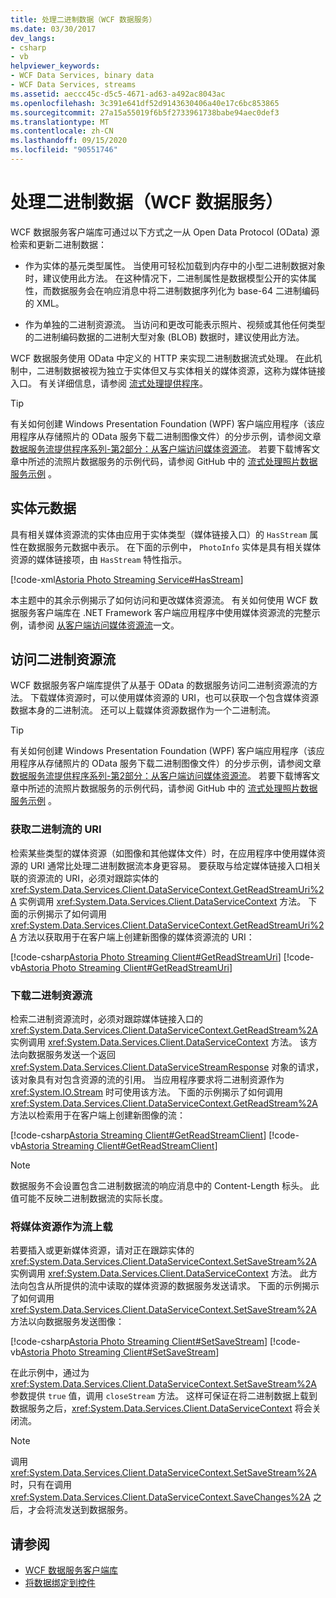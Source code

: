 ```yaml
---
title: 处理二进制数据（WCF 数据服务）
ms.date: 03/30/2017
dev_langs:
- csharp
- vb
helpviewer_keywords:
- WCF Data Services, binary data
- WCF Data Services, streams
ms.assetid: aeccc45c-d5c5-4671-ad63-a492ac8043ac
ms.openlocfilehash: 3c391e641df52d9143630406a40e17c6bc853865
ms.sourcegitcommit: 27a15a55019f6b5f2733961738babe94aec0def3
ms.translationtype: MT
ms.contentlocale: zh-CN
ms.lasthandoff: 09/15/2020
ms.locfileid: "90551746"
---
```

# <a name="working-with-binary-data-wcf-data-services"></a>处理二进制数据（WCF 数据服务）

WCF 数据服务客户端库可通过以下方式之一从 Open Data Protocol (OData) 源检索和更新二进制数据：

- 作为实体的基元类型属性。 当使用可轻松加载到内存中的小型二进制数据对象时，建议使用此方法。 在这种情况下，二进制属性是数据模型公开的实体属性，而数据服务会在响应消息中将二进制数据序列化为 base-64 二进制编码的 XML。

- 作为单独的二进制资源流。 当访问和更改可能表示照片、视频或其他任何类型的二进制编码数据的二进制大型对象 (BLOB) 数据时，建议使用此方法。

WCF 数据服务使用 OData 中定义的 HTTP 来实现二进制数据流式处理。 在此机制中，二进制数据被视为独立于实体但又与实体相关的媒体资源，这称为媒体链接入口。 有关详细信息，请参阅 [流式处理提供程序](streaming-provider-wcf-data-services.md)。

> [!TIP]
> 有关如何创建 Windows Presentation Foundation (WPF) 客户端应用程序（该应用程序从存储照片的 OData 服务下载二进制图像文件）的分步示例，请参阅文章 [数据服务流提供程序系列-第2部分：从客户端访问媒体资源流](/archive/blogs/astoriateam/data-services-streaming-provider-series-part-2-accessing-a-media-resource-stream-from-the-client)。 若要下载博客文章中所述的流照片数据服务的示例代码，请参阅 GitHub 中的 [流式处理照片数据服务示例](https://github.com/microsoftarchive/msdn-code-gallery-community-s-z/tree/master/Streaming%20Photo%20OData%20Service%20Sample) 。

## <a name="entity-metadata"></a>实体元数据

具有相关媒体资源流的实体由应用于实体类型（媒体链接入口）的 `HasStream` 属性在数据服务元数据中表示。 在下面的示例中， `PhotoInfo` 实体是具有相关媒体资源的媒体链接项，由 `HasStream` 特性指示。

[!code-xml[Astoria Photo Streaming Service#HasStream](../../../../samples/snippets/xml/VS_Snippets_Misc/astoria_photo_streaming_service/xml/photodata.edmx#hasstream)]

本主题中的其余示例揭示了如何访问和更改媒体资源流。 有关如何使用 WCF 数据服务客户端库在 .NET Framework 客户端应用程序中使用媒体资源流的完整示例，请参阅 [从客户端访问媒体资源流](/archive/blogs/astoriateam/data-services-streaming-provider-series-part-2-accessing-a-media-resource-stream-from-the-client)一文。

## <a name="accessing-the-binary-resource-stream"></a>访问二进制资源流

WCF 数据服务客户端库提供了从基于 OData 的数据服务访问二进制资源流的方法。 下载媒体资源时，可以使用媒体资源的 URI，也可以获取一个包含媒体资源数据本身的二进制流。 还可以上载媒体资源数据作为一个二进制流。

> [!TIP]
> 有关如何创建 Windows Presentation Foundation (WPF) 客户端应用程序（该应用程序从存储照片的 OData 服务下载二进制图像文件）的分步示例，请参阅文章 [数据服务流提供程序系列-第2部分：从客户端访问媒体资源流](/archive/blogs/astoriateam/data-services-streaming-provider-series-part-2-accessing-a-media-resource-stream-from-the-client)。 若要下载博客文章中所述的流照片数据服务的示例代码，请参阅 GitHub 中的 [流式处理照片数据服务示例](https://github.com/microsoftarchive/msdn-code-gallery-community-s-z/tree/master/Streaming%20Photo%20OData%20Service%20Sample) 。

### <a name="getting-the-uri-of-the-binary-stream"></a>获取二进制流的 URI

检索某些类型的媒体资源（如图像和其他媒体文件）时，在应用程序中使用媒体资源的 URI 通常比处理二进制数据流本身更容易。 要获取与给定媒体链接入口相关联的资源流的 URI，必须对跟踪实体的 <xref:System.Data.Services.Client.DataServiceContext.GetReadStreamUri%2A> 实例调用 <xref:System.Data.Services.Client.DataServiceContext> 方法。 下面的示例揭示了如何调用 <xref:System.Data.Services.Client.DataServiceContext.GetReadStreamUri%2A> 方法以获取用于在客户端上创建新图像的媒体资源流的 URI：

[!code-csharp[Astoria Photo Streaming Client#GetReadStreamUri](../../../../samples/snippets/csharp/VS_Snippets_Misc/astoria_photo_streaming_client/cs/photowindow.xaml.cs#getreadstreamuri)]
[!code-vb[Astoria Photo Streaming Client#GetReadStreamUri](../../../../samples/snippets/visualbasic/VS_Snippets_Misc/astoria_photo_streaming_client/vb/photowindow.xaml.vb#getreadstreamuri)]

### <a name="downloading-the-binary-resource-stream"></a>下载二进制资源流

检索二进制资源流时，必须对跟踪媒体链接入口的 <xref:System.Data.Services.Client.DataServiceContext.GetReadStream%2A> 实例调用 <xref:System.Data.Services.Client.DataServiceContext> 方法。 该方法向数据服务发送一个返回 <xref:System.Data.Services.Client.DataServiceStreamResponse> 对象的请求，该对象具有对包含资源的流的引用。 当应用程序要求将二进制资源作为 <xref:System.IO.Stream> 时可使用该方法。 下面的示例揭示了如何调用 <xref:System.Data.Services.Client.DataServiceContext.GetReadStream%2A> 方法以检索用于在客户端上创建新图像的流：

[!code-csharp[Astoria Streaming Client#GetReadStreamClient](../../../../samples/snippets/csharp/VS_Snippets_Misc/astoria_streaming_client/cs/customerphotowindow.xaml.cs#getreadstreamclient)]
[!code-vb[Astoria Streaming Client#GetReadStreamClient](../../../../samples/snippets/visualbasic/VS_Snippets_Misc/astoria_streaming_client/vb/customerphotowindow.xaml.vb#getreadstreamclient)]

> [!NOTE]
> 数据服务不会设置包含二进制数据流的响应消息中的 Content-Length 标头。 此值可能不反映二进制数据流的实际长度。

### <a name="uploading-a-media-resource-as-a-stream"></a>将媒体资源作为流上载

若要插入或更新媒体资源，请对正在跟踪实体的 <xref:System.Data.Services.Client.DataServiceContext.SetSaveStream%2A> 实例调用 <xref:System.Data.Services.Client.DataServiceContext> 方法。 此方法向包含从所提供的流中读取的媒体资源的数据服务发送请求。 下面的示例揭示了如何调用 <xref:System.Data.Services.Client.DataServiceContext.SetSaveStream%2A> 方法以向数据服务发送图像：

[!code-csharp[Astoria Photo Streaming Client#SetSaveStream](../../../../samples/snippets/csharp/VS_Snippets_Misc/astoria_photo_streaming_client/cs/photodetailswindow.xaml.cs#setsavestream)]
[!code-vb[Astoria Photo Streaming Client#SetSaveStream](../../../../samples/snippets/visualbasic/VS_Snippets_Misc/astoria_photo_streaming_client/vb/photodetailswindow.xaml.vb#setsavestream)]

在此示例中，通过为 <xref:System.Data.Services.Client.DataServiceContext.SetSaveStream%2A> 参数提供 `true` 值，调用 `closeStream` 方法。 这样可保证在将二进制数据上载到数据服务之后，<xref:System.Data.Services.Client.DataServiceContext> 将会关闭流。

> [!NOTE]
> 调用 <xref:System.Data.Services.Client.DataServiceContext.SetSaveStream%2A> 时，只有在调用 <xref:System.Data.Services.Client.DataServiceContext.SaveChanges%2A> 之后，才会将流发送到数据服务。

## <a name="see-also"></a>请参阅

- [WCF 数据服务客户端库](wcf-data-services-client-library.md)
- [将数据绑定到控件](binding-data-to-controls-wcf-data-services.md)
